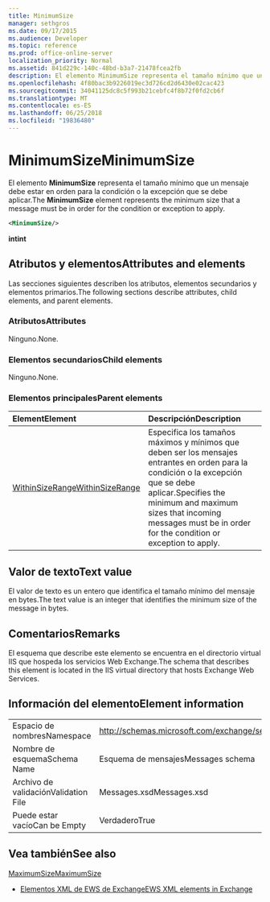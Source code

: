 ```yaml
---
title: MinimumSize
manager: sethgros
ms.date: 09/17/2015
ms.audience: Developer
ms.topic: reference
ms.prod: office-online-server
localization_priority: Normal
ms.assetid: 841d229c-140c-48bd-b3a7-21478fcea2fb
description: El elemento MinimumSize representa el tamaño mínimo que un mensaje debe estar en orden para la condición o la excepción que se debe aplicar.
ms.openlocfilehash: 4f80bac3b9226019ec3d726cd2d6430e02cac423
ms.sourcegitcommit: 34041125dc8c5f993b21cebfc4f8b72f0fd2cb6f
ms.translationtype: MT
ms.contentlocale: es-ES
ms.lasthandoff: 06/25/2018
ms.locfileid: "19836480"
---
```

# <a name="minimumsize"></a><span data-ttu-id="c7102-103">MinimumSize</span><span class="sxs-lookup"><span data-stu-id="c7102-103">MinimumSize</span></span>

<span data-ttu-id="c7102-104">El elemento **MinimumSize** representa el tamaño mínimo que un mensaje debe estar en orden para la condición o la excepción que se debe aplicar.</span><span class="sxs-lookup"><span data-stu-id="c7102-104">The **MinimumSize** element represents the minimum size that a message must be in order for the condition or exception to apply.</span></span> 
  
```XML
<MinimumSize/>
```

 <span data-ttu-id="c7102-105">**int**</span><span class="sxs-lookup"><span data-stu-id="c7102-105">**int**</span></span>
## <a name="attributes-and-elements"></a><span data-ttu-id="c7102-106">Atributos y elementos</span><span class="sxs-lookup"><span data-stu-id="c7102-106">Attributes and elements</span></span>

<span data-ttu-id="c7102-107">Las secciones siguientes describen los atributos, elementos secundarios y elementos primarios.</span><span class="sxs-lookup"><span data-stu-id="c7102-107">The following sections describe attributes, child elements, and parent elements.</span></span>
  
### <a name="attributes"></a><span data-ttu-id="c7102-108">Atributos</span><span class="sxs-lookup"><span data-stu-id="c7102-108">Attributes</span></span>

<span data-ttu-id="c7102-109">Ninguno.</span><span class="sxs-lookup"><span data-stu-id="c7102-109">None.</span></span>
  
### <a name="child-elements"></a><span data-ttu-id="c7102-110">Elementos secundarios</span><span class="sxs-lookup"><span data-stu-id="c7102-110">Child elements</span></span>

<span data-ttu-id="c7102-111">Ninguno.</span><span class="sxs-lookup"><span data-stu-id="c7102-111">None.</span></span>
  
### <a name="parent-elements"></a><span data-ttu-id="c7102-112">Elementos principales</span><span class="sxs-lookup"><span data-stu-id="c7102-112">Parent elements</span></span>

|<span data-ttu-id="c7102-113">**Element**</span><span class="sxs-lookup"><span data-stu-id="c7102-113">**Element**</span></span>|<span data-ttu-id="c7102-114">**Descripción**</span><span class="sxs-lookup"><span data-stu-id="c7102-114">**Description**</span></span>|
|:-----|:-----|
|[<span data-ttu-id="c7102-115">WithinSizeRange</span><span class="sxs-lookup"><span data-stu-id="c7102-115">WithinSizeRange</span></span>](withinsizerange.md) <br/> |<span data-ttu-id="c7102-116">Especifica los tamaños máximos y mínimos que deben ser los mensajes entrantes en orden para la condición o la excepción que se debe aplicar.</span><span class="sxs-lookup"><span data-stu-id="c7102-116">Specifies the minimum and maximum sizes that incoming messages must be in order for the condition or exception to apply.</span></span>  <br/> |
   
## <a name="text-value"></a><span data-ttu-id="c7102-117">Valor de texto</span><span class="sxs-lookup"><span data-stu-id="c7102-117">Text value</span></span>

<span data-ttu-id="c7102-118">El valor de texto es un entero que identifica el tamaño mínimo del mensaje en bytes.</span><span class="sxs-lookup"><span data-stu-id="c7102-118">The text value is an integer that identifies the minimum size of the message in bytes.</span></span>
  
## <a name="remarks"></a><span data-ttu-id="c7102-119">Comentarios</span><span class="sxs-lookup"><span data-stu-id="c7102-119">Remarks</span></span>

<span data-ttu-id="c7102-120">El esquema que describe este elemento se encuentra en el directorio virtual IIS que hospeda los servicios Web Exchange.</span><span class="sxs-lookup"><span data-stu-id="c7102-120">The schema that describes this element is located in the IIS virtual directory that hosts Exchange Web Services.</span></span>
  
## <a name="element-information"></a><span data-ttu-id="c7102-121">Información del elemento</span><span class="sxs-lookup"><span data-stu-id="c7102-121">Element information</span></span>

|||
|:-----|:-----|
|<span data-ttu-id="c7102-122">Espacio de nombres</span><span class="sxs-lookup"><span data-stu-id="c7102-122">Namespace</span></span>  <br/> |http://schemas.microsoft.com/exchange/services/2006/messages  <br/> |
|<span data-ttu-id="c7102-123">Nombre de esquema</span><span class="sxs-lookup"><span data-stu-id="c7102-123">Schema Name</span></span>  <br/> |<span data-ttu-id="c7102-124">Esquema de mensajes</span><span class="sxs-lookup"><span data-stu-id="c7102-124">Messages schema</span></span>  <br/> |
|<span data-ttu-id="c7102-125">Archivo de validación</span><span class="sxs-lookup"><span data-stu-id="c7102-125">Validation File</span></span>  <br/> |<span data-ttu-id="c7102-126">Messages.xsd</span><span class="sxs-lookup"><span data-stu-id="c7102-126">Messages.xsd</span></span>  <br/> |
|<span data-ttu-id="c7102-127">Puede estar vacío</span><span class="sxs-lookup"><span data-stu-id="c7102-127">Can be Empty</span></span>  <br/> |<span data-ttu-id="c7102-128">Verdadero</span><span class="sxs-lookup"><span data-stu-id="c7102-128">True</span></span>  <br/> |
   
## <a name="see-also"></a><span data-ttu-id="c7102-129">Vea también</span><span class="sxs-lookup"><span data-stu-id="c7102-129">See also</span></span>



[<span data-ttu-id="c7102-130">MaximumSize</span><span class="sxs-lookup"><span data-stu-id="c7102-130">MaximumSize</span></span>](maximumsize.md)


- [<span data-ttu-id="c7102-131">Elementos XML de EWS de Exchange</span><span class="sxs-lookup"><span data-stu-id="c7102-131">EWS XML elements in Exchange</span></span>](ews-xml-elements-in-exchange.md)

